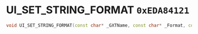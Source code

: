 # UI_SET_STRING_FORMAT `0xEDA84121`

```cpp
void UI_SET_STRING_FORMAT(const char* _GXTName, const char* _Format, const char* _Str);
```